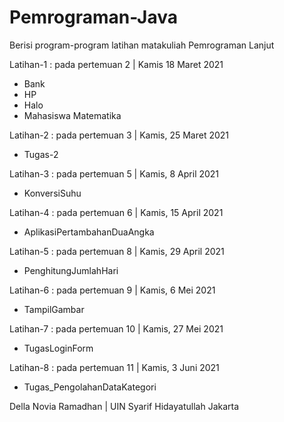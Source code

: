 # Pemrograman-Java

Berisi program-program latihan matakuliah Pemrograman Lanjut 

Latihan-1 : pada pertemuan 2 | Kamis 18 Maret 2021
- Bank
- HP
- Halo
- Mahasiswa Matematika

Latihan-2 : pada pertemuan 3 | Kamis, 25 Maret 2021
- Tugas-2 

Latihan-3 : pada pertemuan 5 | Kamis, 8 April 2021
- KonversiSuhu 

Latihan-4 : pada pertemuan 6 | Kamis, 15 April 2021
- AplikasiPertambahanDuaAngka

Latihan-5 : pada pertemuan 8 | Kamis, 29 April 2021
- PenghitungJumlahHari
 
Latihan-6 : pada pertemuan 9 | Kamis, 6 Mei 2021
- TampilGambar
 
Latihan-7 : pada pertemuan 10 | Kamis, 27 Mei 2021
- TugasLoginForm

Latihan-8 : pada pertemuan 11 | Kamis, 3 Juni 2021
- Tugas_PengolahanDataKategori

Della Novia Ramadhan | UIN Syarif Hidayatullah Jakarta

